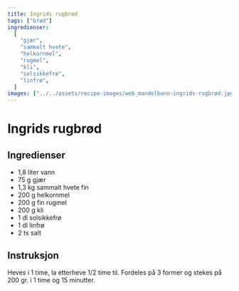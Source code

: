 ```yaml
---
title: Ingrids rugbrød
tags: ["brød"]
ingredienser:
  [
    "gjær",
    "sammalt hvete",
    "helkornmel",
    "rugmel",
    "kli",
    "solsikkefrø",
    "linfrø",
  ]
images: ["../../assets/recipe-images/web_mandelbunn-ingrids-rugbrød.jpg"]
---
```


# Ingrids rugbrød

## Ingredienser

- 1,8 liter vann
- 75 g gjær
- 1,3 kg sammalt hvete fin
- 200 g helkornmel
- 200 g fin rugmel
- 200 g kli
- 1 dl solsikkefrø
- 1 dl linfrø
- 2 ts salt

## Instruksjon

Heves i 1 time, la etterheve 1/2 time til. Fordeles på 3 former og stekes på 200 gr. i 1 time og 15 minutter.
